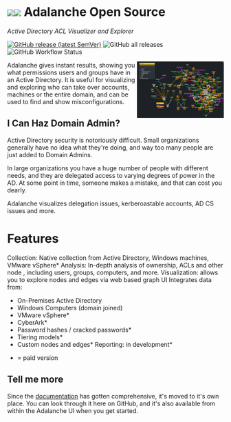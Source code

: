 # <img class="only-light" src="modules/frontend/html/icons/adalanche-logo-black.svg#gh-light-mode-only" height="28px"><img class="only-dark" src="modules/frontend/html/icons/adalanche-logo.svg#gh-dark-mode-only" height="28px"> Adalanche Open Source

*Active Directory ACL Visualizer and Explorer*

[![GitHub release (latest SemVer)](https://img.shields.io/github/v/release/lkarlslund/Adalanche)](https://github.com/lkarlslund/Adalanche/releases/latest) ![GitHub all releases](https://img.shields.io/github/downloads/lkarlslund/Adalanche/total) ![GitHub Workflow Status](https://img.shields.io/github/actions/workflow/status/lkarlslund/Adalanche/prerelease.yml?branch=master)

<img align="right" src="modules/frontend/html/docs/images/goad-graph.png" width="40%" alt="Sample Adalanche Graph using the GOAD lab">
Adalanche gives instant results, showing you what permissions users and groups have in an Active Directory. It is useful for visualizing and exploring who can take over accounts, machines or the entire domain, and can be used to find and show misconfigurations.

## I Can Haz Domain Admin?

Active Directory security is notoriously difficult. Small organizations generally have no idea what they're doing, and way too many people are just added to Domain Admins. 

In large organizations you have a huge number of people with different needs, and they are delegated access to varying degrees of power in the AD. At some point in time, someone makes a mistake, and that can cost you dearly.

Adalanche visualizes delegation issues, kerberoastable accounts, AD CS issues and more.

# Features

Collection: Native collection from Active Directory, Windows machines, VMware vSphere*
Analysis: In-depth analysis of ownership, ACLs and other node , including users, groups, computers, and more.
Visualization: allows you to explore nodes and edges via web based graph UI
Integrates data from:
  - On-Premises Active Directory
  - Windows Computers (domain joined)
  - VMware vSphere*
  - CyberArk*
  - Password hashes / cracked passwords*
  - Tiering models*
  - Custom nodes and edges*
Reporting: in development*

* = paid version

## Tell me more

Since the [documentation](modules/frontend/html/docs/index.md) has gotten comprehensive, it's moved to it's own place. You can look through it here on GitHub, and it's also available from within the Adalanche UI when you get started.
